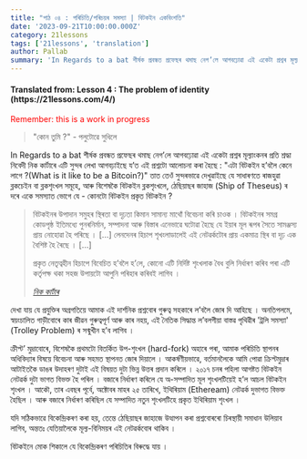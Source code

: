 ```yaml
---
title: "পাঠ ০৪ : পৰিচিতি/পৰিচয়ৰ সমস্যা | বিটকইন একবিংশতি"
date: '2023-09-21T10:00:00.000Z'
category: 21lessons
tags: ['21lessons', 'translation']
author: Pallab
summary: 'In Regards to a bat শীৰ্ষক প্ৰবন্ধত প্ৰফেছৰ থমাছ নেগ’লে আগবঢ়োৱা এই একেটা প্ৰশ্নৰ মূল্যাংকনৰ প্ৰতি শ্ৰদ্ধা নিবেদী নিক কাৰ্টাৰে এটি সুন্দৰ লেখা আগবঢ়াইছে য’ত এই প্ৰশ্নটো আলোচনা কৰা হৈছে : "এটা বিটকইন হ’বলৈ কেনে লাগে ?(What is it like to be a Bitcoin?)"...'
---
```


<div style="textAlign:center">
    <h4> Translated from: Lesson 4 : The problem of identity (https://21lessons.com/4/) </h4>
    <p style="color:red"> Remember: this is a work in progress </p>
</div>

> "কোন তুমি ?" - পলুটোৱে সুধিলে

In Regards to a bat শীৰ্ষক প্ৰবন্ধত প্ৰফেছৰ থমাছ নেগ’লে আগবঢ়োৱা এই একেটা প্ৰশ্নৰ মূল্যাংকনৰ প্ৰতি শ্ৰদ্ধা নিবেদী নিক কাৰ্টাৰে এটি সুন্দৰ লেখা আগবঢ়াইছে য’ত এই প্ৰশ্নটো আলোচনা কৰা হৈছে :
"এটা বিটকইন হ’বলৈ কেনে লাগে ?(What is it like to be a Bitcoin?)"
তাত তেওঁ সুন্দৰভাৱে দেখুৱাইছে যে সাধাৰণতে ৰাজহুৱা ব্লকচেইন বা ব্লকশৃংখল সমূহে, আৰু বিশেষকৈ বিটকইন ব্লকশৃংখলে, ঠেছিয়াছৰ জাহাজ (Ship of Theseus) ৰ দৰে একে সমস্যাত ভোগে যে -
কোনটো বিটকইন প্ৰকৃত বিটকইন ?


> বিটকইনৰ উপাদান সমুহৰ স্থিৰতা বা দৃঢ়তা কিমান সামান্য মাথোঁ বিবেচনা কৰি চাওক ।
> বিটকইনৰ সমগ্ৰ কোডপৃষ্ঠ ইতিমধ্যে পুনৰনিৰ্মান, সম্পাদনা আৰু বিস্তাৰ এনেভাৱে ঘটোৱা হৈছে যে ইয়াৰ মূল ৰূপৰ সৈতে সামঞ্জস্য প্ৰায় নোহোৱা হৈ পৰিছে ।
> [...] লেনদেনৰ হিচাপ শৃখংলাডালেই এই নেটৱৰ্কটোৰ প্ৰায় একমাত্ৰ স্থিৰ বা দৃঢ় এক বৈশিষ্ট হৈ ৰৈছে ।
> [...]
>
> প্ৰকৃত নেতৃত্বহীন হিচাপে বিবেচিত হ’বলৈ হ’লে, কোনো এটি নিৰ্দিষ্ট শৃংখলাক বৈধ বুলি নিৰ্ধাৰণ কৰিব পৰা এটি কৰ্তৃপক্ষ থকা সহজ উপায়টো আপুনি পৰিহাৰ কৰিবই লাগিব ।
>
> <cite> [নিক কাৰ্টাৰ](https://medium.com/s/story/what-is-it-like-to-be-a-bitcoin-56109f3e6753) </cite>


দেখা যায় যে প্ৰযুক্তিৰ অগ্ৰগতিয়ে আমাক এই দাৰ্শনিক প্ৰশ্নবোৰ গুৰুত্ব সহকাৰে ল’বলৈ জোৰ দি আহিছে ।
অনতিপলমে, স্বয়ংচালিত গাড়ীবোৰে কাৰ জীৱন গুৰুত্বপূৰ্ণ আৰু কাৰ নহয়, এই নৈতিক সিদ্ধান্ত ল’বলগীয়া বাস্তৱ পৃথিৱীৰ 'ট্ৰলি সমস্যা' (Trolley Problem) ৰ সন্মুখীন হ’ব লাগিব ।

ক্ৰীপ্ট’ মুদ্ৰাবোৰে, বিশেষকৈ প্ৰথমটো বিতৰ্কিত উপ-শৃংখল (hard-fork) অহাৰে পৰা, আমাক পৰিচিতি স্থাপনৰ অধিবিদ্যাৰ বিষয়ে বিবেচনা আৰু সহমত স্থাপনত জোৰ দিয়ালে ।
আকর্ষণীয়ভাৱে, বৰ্তমানলৈকে আমি পোৱা ক্ৰিপ্টমুদ্ৰাৰ আটাইতকৈ ডাঙৰ উদাহৰণ দুটাই এই বিষয়ত দুটা ভিন্ন উত্তৰ প্ৰদান কৰিলে ।
২০১৭ চনৰ পহিলা আগষ্টত বিটকইন নেটৱৰ্ক দুটা ভাগত বিভক্ত হৈ পৰিল ।
বজাৰে নিৰ্ধাৰণ কৰিলে যে অ-সম্পাদিত মূল শৃংখলটিয়েই হ’ল আচল বিটকইন শৃংখল ।
আকৌ, তাৰ এবছৰ পূৰ্বে, অক্টোবৰ মাহৰ ২৫ তাৰিখে, ইথিৰিয়াম (Etheream) নেটৱৰ্ক দুভাগত বিভক্ত হৈছিল ।
আৰু বজাৰে নিৰ্ধাৰণ কৰিছিল যে সম্পাদিত নতুন শৃংখলটিহে প্ৰকৃত ইথিৰিয়াম শৃংখল ।

যদি সঠিকভাৱে বিকেন্দ্ৰিকৰণ কৰা হয়, তেন্তে ঠেছিয়াছৰ জাহাজে উত্থাপন কৰা প্ৰশ্নবোৰৰো চিৰস্থায়ী সমাধান উলিয়াব লাগিব, অন্ততঃ যেতিয়ালৈকে মূল্য-বিনিময়ৰ এই নেটৱৰ্কবোৰ থাকিব ।

বিটকইনে মোক শিকালে যে বিকেন্দ্ৰিকৰণ পৰিচিতিৰ বিৰুদ্ধে যায় ।
